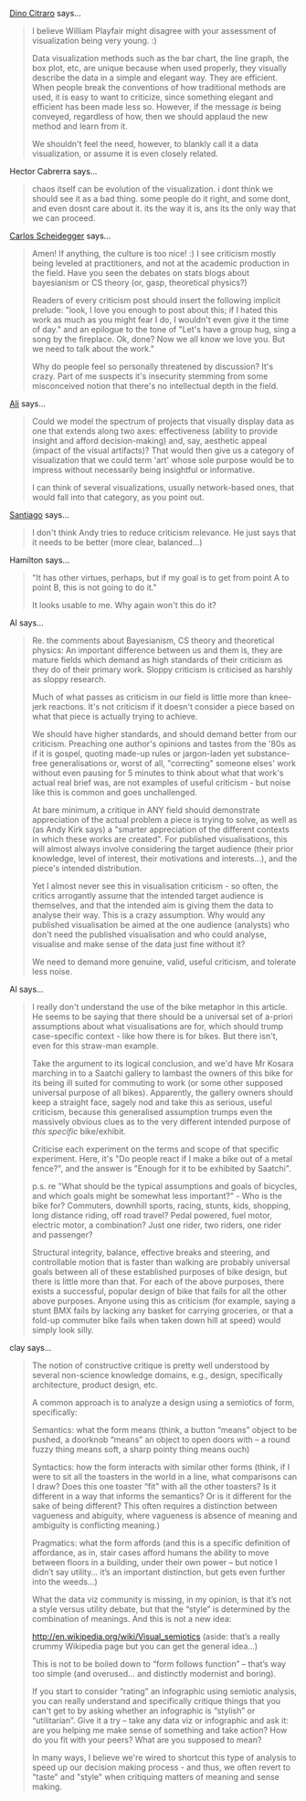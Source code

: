 <a href="http://www.periscopic.com" rel="nofollow noopener" target="_blank">Dino Citraro</a> says…
>	I believe William Playfair might disagree with your assessment of visualization being very young. :)
>	
>	Data visualization methods such as the bar chart, the line graph, the box plot, etc, are unique because when used properly, they visually describe the data in a simple and elegant way. They are efficient. When people break the conventions of how traditional methods are used, it is easy to want to criticize, since something elegant and efficient has been made less so. However, if the message *is* being conveyed, regardless of how, then we should applaud the new method and learn from it. 
>	
>	We shouldn't feel the need, however, to blankly call it a data visualization, or assume it is even closely related.

Hector Cabrerra says…
>	chaos itself can be evolution of the visualization. i dont think we should see it as a bad thing. some people do it right, and some dont, and even dosnt care about it. its the way it is, ans its the only way that we can proceed.

<a href="http://cscheid.net" rel="nofollow noopener" target="_blank">Carlos Scheidegger</a> says…
>	Amen! If anything, the culture is too nice! :) I see criticism mostly being leveled at practitioners, and not at the academic production in the field. Have you seen the debates on stats blogs about bayesianism or CS theory (or, gasp, theoretical physics?)
>	
>	Readers of every criticism post should insert the following implicit prelude: "look, I love you enough to post about this; if I hated this work as much as you might fear I do, I wouldn't even give it the time of day." and an epilogue to the tone of "Let's have a group hug, sing a song by the fireplace. Ok, done? Now we all know we love you. But we need to talk about the work."
>	
>	Why do people feel so personally threatened by discussion? It's crazy. Part of me suspects it's insecurity stemming from some misconceived notion that there's no intellectual depth in the field.

<a href="http://twitter.com/alialmossawi" rel="nofollow noopener" target="_blank">Ali</a> says…
>	Could we model the spectrum of projects that visually display data as one that extends along two axes: effectiveness (ability to provide insight and afford decision-making) and, say, aesthetic appeal (impact of the visual artifacts)?  That would then give us a category of visualization that we could term 'art' whose sole purpose would be to impress without necessarily being insightful or informative.
>	
>	I can think of several visualizations, usually network-based ones, that would fall into that category, as you point out.

<a href="http://moebio.com" rel="nofollow noopener" target="_blank">Santiago</a> says…
>	I don't think Andy tries to reduce criticism relevance. He just says that it needs to be better (more clear, balanced…)

Hamilton says…
>	"It has other virtues, perhaps, but if my goal is to get from point A to point B, this is not going to do it."
>	
>	It looks usable to me. Why again won't this do it?

Al says…
>	Re. the comments about Bayesianism, CS theory and theoretical physics: An important difference between us and them is, they are mature fields which demand as high standards of their criticism as they do of their primary work. Sloppy criticism is criticised as harshly as sloppy research. 
>	
>	Much of what passes as criticism in our field is little more than knee-jerk reactions. It's not criticism if it doesn't consider a piece based on what that piece is actually trying to achieve.
>	
>	We should have higher standards, and should demand better from our criticism. Preaching one author's opinions and tastes from the '80s as if it is gospel, quoting made-up rules or jargon-laden yet substance-free generalisations or, worst of all, "correcting" someone elses' work without even pausing for 5 minutes to think about what that work's actual real brief was, are not examples of useful criticism - but noise like this is common and goes unchallenged.
>	
>	At bare minimum, a critique in ANY field should demonstrate appreciation of the actual problem a piece is trying to solve, as well as (as Andy Kirk says) a "smarter appreciation of the different contexts in which these works are created". For published visualisations, this will almost always involve considering the target audience (their prior knowledge, level of interest, their motivations and interests...), and the piece's intended distribution. 
>	
>	Yet I almost never see this in visualisation criticism - so often, the critics arrogantly assume that the intended target audience is themselves, and that the intended aim is giving them the data to analyse their way. This is a crazy assumption. Why would any published visualisation be aimed at the one audience (analysts) who don't need the published visualisation and who could analyse, visualise and make sense of the data just fine without it?
>	
>	We need to demand more genuine, valid, useful criticism, and tolerate less noise.

Al says…
>	I really don't understand the use of the bike metaphor in this article. He seems to be saying that there should be a universal set of a-priori assumptions about what visualisations are for, which should trump case-specific context - like how there is for bikes. But there isn't, even for this straw-man example.
>	
>	Take the argument to its logical conclusion, and we'd have Mr Kosara marching in to a Saatchi gallery to lambast the owners of this bike for its being ill suited for commuting to work (or some other supposed universal purpose of all bikes). Apparently, the gallery owners should keep a straight face, sagely nod and take this as serious, useful criticism, because this generalised assumption trumps even the massively obvious clues as to the very different intended purpose of <em>this specific</em> bike/exhibit. 
>	
>	Criticise each experiment on the terms and scope of that specific experiment. Here, it's "Do people react if I make a bike out of a metal fence?", and the answer is "Enough for it to be exhibited by Saatchi". 
>	
>	p.s. re "What should be the typical assumptions and goals of bicycles, and which goals might be somewhat less important?" - Who is the bike for? Commuters, downhill sports, racing, stunts, kids, shopping, long distance riding, off road travel? Pedal powered, fuel motor, electric motor, a combination? Just one rider, two riders, one rider and passenger? 
>	
>	Structural integrity, balance, effective breaks and steering, and controllable motion that is faster than walking are probably universal goals between all of these established purposes of bike design, but there is little more than that. For each of the above purposes, there exists a successful, popular design of bike that fails for all the other above purposes. Anyone using this as criticism (for example, saying a stunt BMX fails by lacking any basket for carrying groceries, or that a fold-up commuter bike fails when taken down hill at speed) would simply look silly.

clay says…
>	The notion of constructive critique is pretty well understood by several non-science knowledge domains, e.g., design, specifically architecture, product design, etc.
>	
>	A common approach is to analyze a design using a semiotics of form, specifically:
>	
>	Semantics: what the form means (think, a button “means” object to be pushed, a doorknob “means” an object to open doors with – a round fuzzy thing means soft, a sharp pointy thing means ouch)
>	
>	Syntactics: how the form interacts with similar other forms (think, if I were to sit all the toasters in the world in a line, what comparisons can I draw? Does this one toaster “fit” with all the other toasters? Is it different in a way that informs the semantics? Or is it different for the sake of being different? This often requires a distinction between vagueness and abiguity, where vagueness is absence of meaning and ambiguity is conflicting meaning.)
>	
>	Pragmatics: what the form affords (and this is a specific definition of affordance, as in, stair cases afford humans the ability to move between floors in a building, under their own power – but notice I didn’t say utility… it’s an important distinction, but gets even further into the weeds…)
>	
>	What the data viz community is missing, in my opinion, is that it’s not a style versus utility debate, but that the “style” is determined by the combination of meanings. And this is not a new idea:
>	
>	http://en.wikipedia.org/wiki/Visual_semiotics (aside: that’s a really crummy Wikipedia page but you can get the general idea…)
>	
>	This is not to be boiled down to “form follows function” – that’s way too simple (and overused… and distinctly modernist and boring).
>	
>	If you start to consider “rating” an infographic using semiotic analysis, you can really understand and specifically critique things that you can't get to by asking whether an infographic is “stylish” or “utilitarian”. Give it a try – take any data viz or infographic and ask it: are you helping me make sense of something and take action? How do you fit with your peers? What are you supposed to mean?
>	
>	In many ways, I believe we're wired to shortcut this type of analysis to speed up our decision making process - and thus, we often revert to "taste" and "style" when critiquing matters of meaning and sense making.
